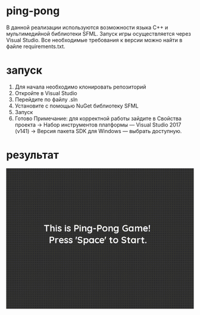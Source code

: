 # ping-pong

В данной реализации используются возможности языка C++ и мультимедийной библиотеки SFML. Запуск игры осуществляется через Visual Studio. Все необходимые требования к версии можно найти в файле requirements.txt.

# запуск

1. Для начала необходимо клонировать репозиторий
2. Откройте в Visual Studio
3. Перейдите по файлу .sln
4. Установите с помощью NuGet библиотеку SFML
5. Запуск
6. Готово
Примечание: для корректной работы зайдите в Свойства проекта -> Набор инструментов платформы — Visual Studio 2017 (v141) -> Версия пакета SDK для Windows — выбрать доступную.

# результат

![](https://github.com/fegrit/ping-pong/blob/main/ping-pong.gif)
